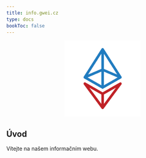 ```yaml
---
title: info.gwei.cz
type: docs
bookToc: false
---
```


<center>
<img src="https://raw.githubusercontent.com/gweicz/brand/master/logo/gwei3.png" height="200" />
</center>

## Úvod
Vítejte na našem informačním webu.
